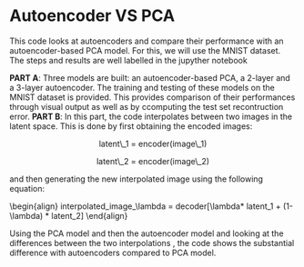 # Autoencoder VS PCA 

This code looks at autoencoders and compare their performance with an autoencoder-based PCA model. For this, we will use the MNIST dataset. The steps and results are well labelled in the jupyther notebook

__PART A__: Three models are built: an autoencoder-based PCA, a 2-layer and a 3-layer autoencoder. The training and testing of these models on the MNIST dataset is provided. This provides comparison of their performances through visual output as well as by ccomputing the test set recontruction error. 
__PART B__: In this part, the code interpolates between two images in the latent space. This is done by first obtaining the encoded images:


<p align=center>
latent\_1 = encoder(image\_1) 
</p>

<p align=center>
latent\_2 = encoder(image\_2)
</p>

and then generating the new interpolated image using the following equation:

\begin{align}
interpolated\_image\_\lambda = decoder[\lambda* latent\_1 + (1- \lambda) * latent\_2]
\end{align}

Using the PCA model and then the autoencoder model and looking at the differences between the two interpolations , the code shows the substantial difference with autoencoders compared to PCA model.

